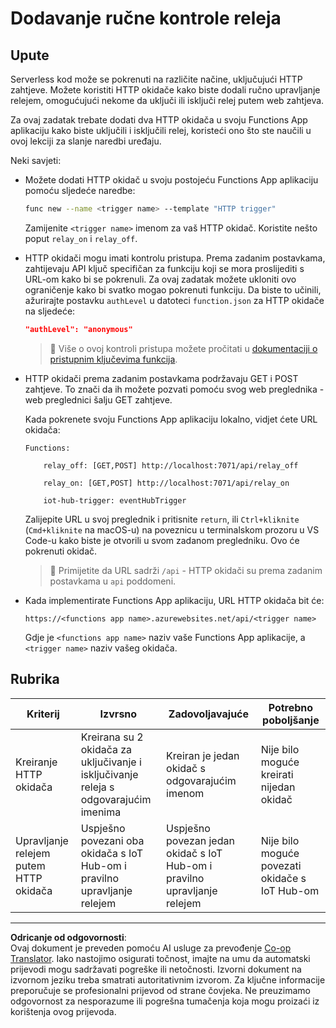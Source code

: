<!--
CO_OP_TRANSLATOR_METADATA:
{
  "original_hash": "c24b6e4d90501c9199f2ceb6a648a337",
  "translation_date": "2025-08-28T14:50:40+00:00",
  "source_file": "2-farm/lessons/5-migrate-application-to-the-cloud/assignment.md",
  "language_code": "hr"
}
-->
# Dodavanje ručne kontrole releja

## Upute

Serverless kod može se pokrenuti na različite načine, uključujući HTTP zahtjeve. Možete koristiti HTTP okidače kako biste dodali ručno upravljanje relejem, omogućujući nekome da uključi ili isključi relej putem web zahtjeva.

Za ovaj zadatak trebate dodati dva HTTP okidača u svoju Functions App aplikaciju kako biste uključili i isključili relej, koristeći ono što ste naučili u ovoj lekciji za slanje naredbi uređaju.

Neki savjeti:

* Možete dodati HTTP okidač u svoju postojeću Functions App aplikaciju pomoću sljedeće naredbe:

    ```sh
    func new --name <trigger name> --template "HTTP trigger"
    ```

    Zamijenite `<trigger name>` imenom za vaš HTTP okidač. Koristite nešto poput `relay_on` i `relay_off`.

* HTTP okidači mogu imati kontrolu pristupa. Prema zadanim postavkama, zahtijevaju API ključ specifičan za funkciju koji se mora proslijediti s URL-om kako bi se pokrenuli. Za ovaj zadatak možete ukloniti ovo ograničenje kako bi svatko mogao pokrenuti funkciju. Da biste to učinili, ažurirajte postavku `authLevel` u datoteci `function.json` za HTTP okidače na sljedeće:

    ```json
    "authLevel": "anonymous"
    ```

    > 💁 Više o ovoj kontroli pristupa možete pročitati u [dokumentaciji o pristupnim ključevima funkcija](https://docs.microsoft.com/azure/azure-functions/functions-bindings-http-webhook-trigger?WT.mc_id=academic-17441-jabenn#authorization-keys).

* HTTP okidači prema zadanim postavkama podržavaju GET i POST zahtjeve. To znači da ih možete pozvati pomoću svog web preglednika - web preglednici šalju GET zahtjeve.

    Kada pokrenete svoju Functions App aplikaciju lokalno, vidjet ćete URL okidača:

    ```output
    Functions:

        relay_off: [GET,POST] http://localhost:7071/api/relay_off

        relay_on: [GET,POST] http://localhost:7071/api/relay_on

        iot-hub-trigger: eventHubTrigger
    ```

    Zalijepite URL u svoj preglednik i pritisnite `return`, ili `Ctrl+kliknite` (`Cmd+kliknite` na macOS-u) na poveznicu u terminalskom prozoru u VS Code-u kako biste je otvorili u svom zadanom pregledniku. Ovo će pokrenuti okidač.

    > 💁 Primijetite da URL sadrži `/api` - HTTP okidači su prema zadanim postavkama u `api` poddomeni.

* Kada implementirate Functions App aplikaciju, URL HTTP okidača bit će:

    `https://<functions app name>.azurewebsites.net/api/<trigger name>`

    Gdje je `<functions app name>` naziv vaše Functions App aplikacije, a `<trigger name>` naziv vašeg okidača.

## Rubrika

| Kriterij | Izvrsno | Zadovoljavajuće | Potrebno poboljšanje |
| -------- | -------- | --------------- | -------------------- |
| Kreiranje HTTP okidača | Kreirana su 2 okidača za uključivanje i isključivanje releja s odgovarajućim imenima | Kreiran je jedan okidač s odgovarajućim imenom | Nije bilo moguće kreirati nijedan okidač |
| Upravljanje relejem putem HTTP okidača | Uspješno povezani oba okidača s IoT Hub-om i pravilno upravljanje relejem | Uspješno povezan jedan okidač s IoT Hub-om i pravilno upravljanje relejem | Nije bilo moguće povezati okidače s IoT Hub-om |

---

**Odricanje od odgovornosti**:  
Ovaj dokument je preveden pomoću AI usluge za prevođenje [Co-op Translator](https://github.com/Azure/co-op-translator). Iako nastojimo osigurati točnost, imajte na umu da automatski prijevodi mogu sadržavati pogreške ili netočnosti. Izvorni dokument na izvornom jeziku treba smatrati autoritativnim izvorom. Za ključne informacije preporučuje se profesionalni prijevod od strane čovjeka. Ne preuzimamo odgovornost za nesporazume ili pogrešna tumačenja koja mogu proizaći iz korištenja ovog prijevoda.
